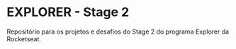 # EXPLORER - Stage 2
Repositório para os projetos e desafios do Stage 2 do programa Explorer da Rocketseat.
